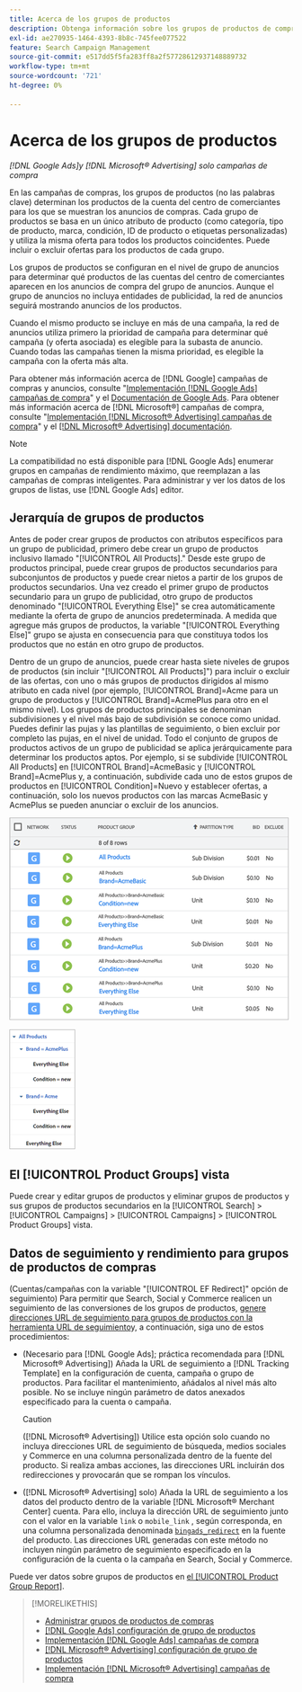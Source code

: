 ```yaml
---
title: Acerca de los grupos de productos
description: Obtenga información sobre los grupos de productos de compras en campañas de compras.
exl-id: ae270935-1464-4393-8b8c-745fee077522
feature: Search Campaign Management
source-git-commit: e517dd5f5fa283ff8a2f57728612937148889732
workflow-type: tm+mt
source-wordcount: '721'
ht-degree: 0%

---
```


# Acerca de los grupos de productos

*[!DNL Google Ads]y [!DNL Microsoft® Advertising] solo campañas de compra*

En las campañas de compras, los grupos de productos (no las palabras clave) determinan los productos de la cuenta del centro de comerciantes para los que se muestran los anuncios de compras. Cada grupo de productos se basa en un único atributo de producto (como categoría, tipo de producto, marca, condición, ID de producto o etiquetas personalizadas) y utiliza la misma oferta para todos los productos coincidentes. Puede incluir o excluir ofertas para los productos de cada grupo.

Los grupos de productos se configuran en el nivel de grupo de anuncios para determinar qué productos de las cuentas del centro de comerciantes aparecen en los anuncios de compra del grupo de anuncios. Aunque el grupo de anuncios no incluya entidades de publicidad, la red de anuncios seguirá mostrando anuncios de los productos.

Cuando el mismo producto se incluye en más de una campaña, la red de anuncios utiliza primero la prioridad de campaña para determinar qué campaña (y oferta asociada) es elegible para la subasta de anuncio. Cuando todas las campañas tienen la misma prioridad, es elegible la campaña con la oferta más alta.

Para obtener más información acerca de [!DNL Google] campañas de compras y anuncios, consulte &quot;[Implementación [!DNL Google Ads] campañas de compra](/help/search-social-commerce/campaign-management/special-campaign-types/google-shopping-campaigns.md)&quot; y el [Documentación de Google Ads](https://support.google.com/google-ads/answer/3455481?visit_id=638205553638977410-2592024034&amp;rd=1). Para obtener más información acerca de [!DNL Microsoft®] campañas de compra, consulte &quot;[Implementación [!DNL Microsoft® Advertising] campañas de compra](/help/search-social-commerce/campaign-management/special-campaign-types/microsoft-shopping-campaigns.md)&quot; y el [[!DNL Microsoft® Advertising] documentación](https://help.bingads.microsoft.com/#apex/3/en/50903/1-500).

>[!NOTE]
>
>La compatibilidad no está disponible para [!DNL Google Ads] enumerar grupos en campañas de rendimiento máximo, que reemplazan a las campañas de compras inteligentes. Para administrar y ver los datos de los grupos de listas, use [!DNL Google Ads] editor.

## Jerarquía de grupos de productos

Antes de poder crear grupos de productos con atributos específicos para un grupo de publicidad, primero debe crear un grupo de productos inclusivo llamado &quot;[!UICONTROL All Products].&quot; Desde este grupo de productos principal, puede crear grupos de productos secundarios para subconjuntos de productos y puede crear nietos a partir de los grupos de productos secundarios. Una vez creado el primer grupo de productos secundario para un grupo de publicidad, otro grupo de productos denominado &quot;[!UICONTROL Everything Else]&quot; se crea automáticamente mediante la oferta de grupo de anuncios predeterminada. A medida que agregue más grupos de productos, la variable &quot;[!UICONTROL Everything Else]&quot; grupo se ajusta en consecuencia para que constituya todos los productos que no están en otro grupo de productos.

Dentro de un grupo de anuncios, puede crear hasta siete niveles de grupos de productos (sin incluir &quot;[!UICONTROL All Products]&quot;) para incluir o excluir de las ofertas, con uno o más grupos de productos dirigidos al mismo atributo en cada nivel (por ejemplo, [!UICONTROL Brand]=Acme para un grupo de productos y [!UICONTROL Brand]=AcmePlus para otro en el mismo nivel). Los grupos de productos principales se denominan subdivisiones y el nivel más bajo de subdivisión se conoce como unidad. Puedes definir las pujas y las plantillas de seguimiento, o bien excluir por completo las pujas, en el nivel de unidad. Todo el conjunto de grupos de productos activos de un grupo de publicidad se aplica jerárquicamente para determinar los productos aptos. Por ejemplo, si se subdivide [!UICONTROL All Products] en [!UICONTROL Brand]=AcmeBasic y [!UICONTROL Brand]=AcmePlus y, a continuación, subdivide cada uno de estos grupos de productos en [!UICONTROL Condition]=Nuevo y establecer ofertas, a continuación, solo los nuevos productos con las marcas AcmeBasic y AcmePlus se pueden anunciar o excluir de los anuncios.

![Ejemplo de un conjunto de grupos de productos](/help/search-social-commerce/assets/product-group-list.png "Ejemplo de un conjunto de grupos de productos")

![Ejemplo de jerarquía de grupos de productos](/help/search-social-commerce/assets/product-group-tree.png "Ejemplo de jerarquía de grupos de productos")

## El [!UICONTROL Product Groups] vista

Puede crear y editar grupos de productos y eliminar grupos de productos y sus grupos de productos secundarios en la [!UICONTROL Search] > [!UICONTROL Campaigns] > [!UICONTROL Campaigns] > [!UICONTROL Product Groups] vista.

## Datos de seguimiento y rendimiento para grupos de productos de compras

(Cuentas/campañas con la variable &quot;[!UICONTROL EF Redirect]&quot; opción de seguimiento) Para permitir que Search, Social y Commerce realicen un seguimiento de las conversiones de los grupos de productos, [genere direcciones URL de seguimiento para grupos de productos con la herramienta URL de seguimiento](/help/search-social-commerce/tools/click-tracking-url-generate.md)y, a continuación, siga uno de estos procedimientos:

* (Necesario para [!DNL Google Ads]; práctica recomendada para [!DNL Microsoft® Advertising]) Añada la URL de seguimiento a [!DNL Tracking Template] en la configuración de cuenta, campaña o grupo de productos. Para facilitar el mantenimiento, añádalos al nivel más alto posible. No se incluye ningún parámetro de datos anexados especificado para la cuenta o campaña.

  >[!CAUTION]
  >
  >([!DNL Microsoft® Advertising]) Utilice esta opción solo cuando no incluya direcciones URL de seguimiento de búsqueda, medios sociales y Commerce en una columna personalizada dentro de la fuente del producto. Si realiza ambas acciones, las direcciones URL incluirán dos redirecciones y provocarán que se rompan los vínculos.

* ([!DNL Microsoft® Advertising] solo) Añada la URL de seguimiento a los datos del producto dentro de la variable [!DNL Microsoft® Merchant Center] cuenta. Para ello, incluya la dirección URL de seguimiento junto con el valor en la variable `link` o `mobile_link` , según corresponda, en una columna personalizada denominada [`bingads_redirect`](https://help.ads.microsoft.com/#apex/3/en/51084/0) en la fuente del producto. Las direcciones URL generadas con este método no incluyen ningún parámetro de seguimiento especificado en la configuración de la cuenta o la campaña en Search, Social y Commerce.

Puede ver datos sobre grupos de productos en [el [!UICONTROL Product Group Report]](/help/search-social-commerce/reports/management/basic-advanced/product-group-report.md).

>[!MORELIKETHIS]
>
>* [Administrar grupos de productos de compras](product-group-manage.md)
>* [[!DNL Google Ads] configuración de grupo de productos](product-group-settings-google.md)
>* [Implementación [!DNL Google Ads] campañas de compra](/help/search-social-commerce/campaign-management/special-campaign-types/google-shopping-campaigns.md)
>* [[!DNL Microsoft® Advertising] configuración de grupo de productos](product-group-settings-microsoft.md)
>* [Implementación [!DNL Microsoft® Advertising] campañas de compra](/help/search-social-commerce/campaign-management/special-campaign-types/microsoft-shopping-campaigns.md)
